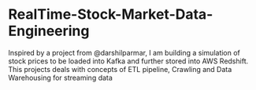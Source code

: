 # RealTime-Stock-Market-Data-Engineering
Inspired by a project from @darshilparmar, I am building a simulation of stock prices to be loaded into Kafka and further stored into AWS Redshift. This projects deals with concepts of ETL pipeline, Crawling and Data Warehousing for streaming data
